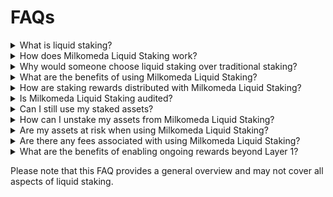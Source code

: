 # FAQs



<details><summary>
What is liquid staking?
</summary>
<p>


Liquid staking allows users to stake their proof-of-stake (PoS) assets while also receiving a liquid representation of those assets. This enables users to earn staking rewards while having the flexibility to use their staked assets in other ways, such as trading or participating in decentralized finance (DeFi) protocols.

</p>
</details>










<details><summary>
How does Milkomeda Liquid Staking work?
</summary>
<p>

Milkomeda Liquid Staking is a decentralized standard that allows users to participate in a staking protocol while maintaining custody of their funds and receiving a yield baring tokenized representation of those funds. In the case of Cardano, users can stake their mADA (tokenized representation of ADA) to receive stMADA, which accrues layer 1 staking rewards.

</p>
</details>

<details><summary>
Why would someone choose liquid staking over traditional staking?
</summary>
<p>

Liquid staking provides flexibility, as it allows users to stake their assets and still have access to their funds for other purposes, such as trading or participating in decentralized finance (DeFi) protocols.

Liquid staking vs traditional staking many times refers to chains where the staked assets cannot be used, like in Ethereum for example. In the case of Cardano, staked (or delegated) asset do remain usable, but in this case Milkomeda Liquid Staking refers to the fact that assets can be used on the Layer 2 while being staked on the Layer 1 (Cardano Mainnet)

</p>
</details>



<details><summary>
What are the benefits of using Milkomeda Liquid Staking?
</summary>
<p>



- **Liquidity:** With Milkomeda Liquid Staking, users receive liquid stMADA tokens, allowing them to use their staked MADA in various DeFi applications or trade it on exchanges.
- **Continuous Earnings:** Users earn staking rewards in the form of additional stMADA tokens.
- **Auto Compounding rewards**: Supercharge your rewards through automatic compounding on Mainchain, unlocking even greater returns from your staking efforts


</p>
</details>


<details><summary>
How are staking rewards distributed with Milkomeda Liquid Staking?
</summary>
<p>


Milkomeda distributes staking rewards proportionally to stMADA holders based on their stake in the protocol (represented in shares). These rewards are automatically added to the user's balance over time.

</p>
</details>


<details><summary>
Is Milkomeda Liquid Staking audited?
</summary>
<p>

Yes. The audit report can be viewed [here](https://www.milkomeda.com/docs/liquid-staking-final-report-updated.pdf)

</p>
</details>




<details><summary>
Can I still use my staked assets?
</summary>
<p>

You can use stMADA and more and more protocols should support it going forward.

</p>
</details>


<details><summary>
How can I unstake my assets from Milkomeda Liquid Staking?
</summary>
<p>

</p>
</details>


<details><summary>
Are my assets at risk when using Milkomeda Liquid Staking?
</summary>
<p>

</p>
</details>


<details><summary>
Are there any fees associated with using Milkomeda Liquid Staking?
</summary>
<p>

</p>
</details>


<details><summary>
What are the benefits of enabling ongoing rewards beyond Layer 1?
</summary>
<p>

- **Enhanced User Retention**: By extending rewards to Layer 2 solutions, users have a continuous incentive to remain actively engaged with the blockchain ecosystem. This boosts user retention and encourages ongoing participation and contribution to the network.

- **Increased Developer Incentives**: Adoption of Layer 2 by dApps can utilize the rewards earned on Layer 1, providing an additional revenue stream for developers. This fosters a vibrant environment for building and maintaining innovative solutions on top of the Layer 2 infrastructure.

- **Boosted Activity and Transaction Volume**: As users continue to stake their assets and earn rewards on different layers of the blockchain, the protocol experiences heightened activity and transaction volume. This, in turn, contributes to potential revenue generation for the entire ecosystem.


</p>
</details>


Please note that this FAQ provides a general overview and may not cover all aspects of liquid staking.
